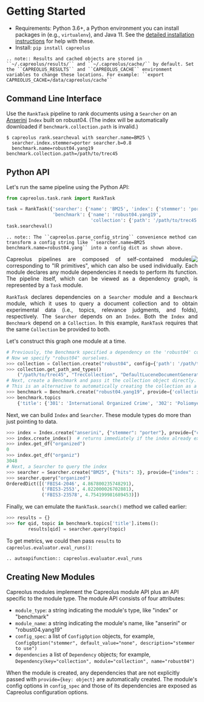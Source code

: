 # Getting Started

- Requirements: Python 3.6+, a Python environment you can install packages in (e.g., `virtualenv`), and Java 11. See the [detailed installation instructions](installation) for help with these.
- Install: `pip install capreolus`

```eval_rst
.. note:: Results and cached objects are stored in ``~/.capreolus/results/`` and ``~/.capreolus/cache/`` by default. Set the ``CAPREOLUS_RESULTS`` and ``CAPREOLUS_CACHE`` environment variables to change these locations. For example: ``export CAPREOLUS_CACHE=/data/capreolus/cache``
```

## Command Line Interface

Use the `RankTask` pipeline to rank documents using a `Searcher` on an [Anserini](https://anserini.io) `Index` built on robust04. (The index will be automatically downloaded if `benchmark.collection.path` is invalid.)
```
$ capreolus rank.searcheval with searcher.name=BM25 \
  searcher.index.stemmer=porter searcher.b=0.8
  benchmark.name=robust04.yang19 benchmark.collection.path=/path/to/trec45
```

## Python API

Let's run the same pipeline using the Python API:
```python
from capreolus.task.rank import RankTask

task = RankTask({'searcher': {'name': 'BM25', 'index': {'stemmer': 'porter'}, 'b': '0.8'},
                 'benchmark': {'name': 'robust04.yang19',
                               'collection': {'path': '/path/to/trec45'}}})
task.searcheval()
```

```eval_rst
.. note:: The ``capreolus.parse_config_string`` convenience method can transform a config string like ``searcher.name=BM25 benchmark.name=robust04.yang`` into a config dict as shown above.
```

<img style="float: right" src="_static/ranktask.png">


<p style="text-align: justify">
Capreolus pipelines are composed of self-contained modules corresponding to "IR primitives", which can also be used individually. Each module declares any module dependencies it needs to perform its function. The pipeline itself, which can be viewed as a dependency graph, is represented by a <code class="docutils literal notranslate"><span class="pre">Task</span></code> module.
</p>

<p style="text-align: justify">
<code class="docutils literal notranslate"><span class="pre">RankTask</span></code> declares dependencies on a <code class="docutils literal notranslate"><span class="pre">Searcher</span></code> module and a <code class="docutils literal notranslate"><span class="pre">Benchmark</span></code> module, which it uses to query a document collection and to obtain experimental data (i.e., topics, relevance judgments, and folds), respectively. The <code class="docutils literal notranslate"><span class="pre">Searcher</span></code> depends on an <code class="docutils literal notranslate"><span class="pre">Index</span></code>. Both the <code class="docutils literal notranslate"><span class="pre">Index</span></code> and <code class="docutils literal notranslate"><span class="pre">Benchmark</span></code> depend on a <code class="docutils literal notranslate"><span class="pre">Collection</span></code>. In this example, <code class="docutils literal notranslate"><span class="pre">RankTask</span></code> requires that the same <code class="docutils literal notranslate"><span class="pre">Collection</span></code> be provided to both.
</p>

Let's construct this graph one module at a time.
```python
# Previously, the Benchmark specified a dependency on the 'robust04' collection specifically.
# Now we specify "robust04" ourselves.
>>> collection = Collection.create("robust04", config={'path': '/path/to/trec45'})
>>> collection.get_path_and_types()
    ("/path/to/trec45", "TrecCollection", "DefaultLuceneDocumentGenerator")
# Next, create a Benchmark and pass it the collection object directly.
# This is an alternative to automatically creating the collection as a dependency.
>>> benchmark = Benchmark.create("robust04.yang19", provide={'collection': collection})
>>> benchmark.topics
    {'title': {'301': 'International Organized Crime', '302': 'Poliomyelitis and Post-Polio', ... }
```

Next, we can build `Index` and `Searcher`. These module types do more than just pointing to data.
```python
>>> index = Index.create("anserini", {"stemmer": "porter"}, provide={"collection": collection})
>>> index.create_index()  # returns immediately if the index already exists
>>> index.get_df("organized")
0
>>> index.get_df("organiz")
3048
# Next, a Searcher to query the index
>>> searcher = Searcher.create("BM25", {"hits": 3}, provide={"index": index})
>>> searcher.query("organized")
OrderedDict([('FBIS4-2046', 4.867800235748291),
             ('FBIS3-2553', 4.822000026702881),
             ('FBIS3-23578', 4.754199981689453)])
```

Finally, we can emulate the `RankTask.search()` method we called earlier:
```python
>>> results = {}
>>> for qid, topic in benchmark.topics['title'].items():
        results[qid] = searcher.query(topic)
```
To get metrics, we could then pass `results` to `capreolus.evaluator.eval_runs()`:
```eval_rst
.. autoapifunction:: capreolus.evaluator.eval_runs
```


## Creating New Modules

Capreolus modules implement the Capreolus module API plus an API specific to the module type.
The module API consists of four attributes:
- `module_type`: a string indicating the module's type, like "index" or "benchmark"
- `module_name`: a string indicating the module's name, like "anserini" or "robust04.yang19"
- `config_spec`: a list of `ConfigOption` objects, for example, `ConfigOption("stemmer", default_value="none", description="stemmer to use")`
- `dependencies` a list of `Dependency` objects; for example, `Dependency(key="collection", module="collection", name="robust04")`

When the module is created, any dependencies that are not explicitly passed with `provide={key: object}` are automatically created. The module's config options in `config_spec` and those of its dependencies are exposed as Capreolus configuration options.


